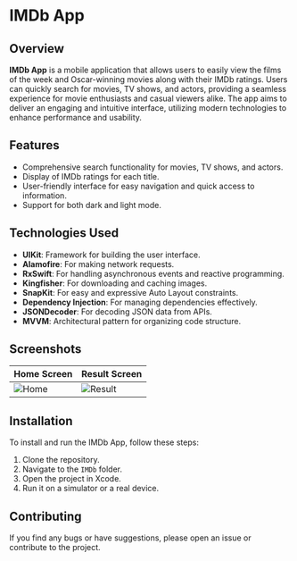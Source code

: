 # IMDb App

## Overview

**IMDb App** is a mobile application that allows users to easily view the films of the week and Oscar-winning movies along with their IMDb ratings. Users can quickly search for movies, TV shows, and actors, providing a seamless experience for movie enthusiasts and casual viewers alike. The app aims to deliver an engaging and intuitive interface, utilizing modern technologies to enhance performance and usability.

## Features

- Comprehensive search functionality for movies, TV shows, and actors.
- Display of IMDb ratings for each title.
- User-friendly interface for easy navigation and quick access to information.
- Support for both dark and light mode.

## Technologies Used

- **UIKit**: Framework for building the user interface.
- **Alamofire**: For making network requests.
- **RxSwift**: For handling asynchronous events and reactive programming.
- **Kingfisher**: For downloading and caching images.
- **SnapKit**: For easy and expressive Auto Layout constraints.
- **Dependency Injection**: For managing dependencies effectively.
- **JSONDecoder**: For decoding JSON data from APIs.
- **MVVM**: Architectural pattern for organizing code structure.

## Screenshots

| Home Screen | Result Screen |
|-------------|---------------|
| ![Home](https://github.com/user-attachments/assets/37e5a754-73cc-4a0e-b98b-bbf7a2adafa9) | ![Result](https://github.com/user-attachments/assets/3193f4a0-d291-424c-835f-3d2cc712deda) |

## Installation

To install and run the IMDb App, follow these steps:

1. Clone the repository.
2. Navigate to the `IMDb` folder.
3. Open the project in Xcode.
4. Run it on a simulator or a real device.

## Contributing

If you find any bugs or have suggestions, please open an issue or contribute to the project.
